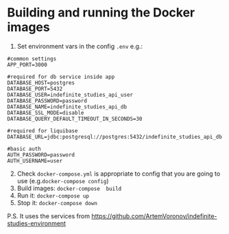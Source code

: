 # Building and running the Docker images
1. Set environment vars in the config `.env` e.g.:
```
#common settings
APP_PORT=3000

#required for db service inside app
DATABASE_HOST=postgres
DATABASE_PORT=5432
DATABASE_USER=indefinite_studies_api_user
DATABASE_PASSWORD=password
DATABASE_NAME=indefinite_studies_api_db
DATABASE_SSL_MODE=disable
DATABASE_QUERY_DEFAULT_TIMEOUT_IN_SECONDS=30

#required for liquibase
DATABASE_URL=jdbc:postgresql://postgres:5432/indefinite_studies_api_db

#basic auth
AUTH_PASSWORD=password
AUTH_USERNAME=user
```
2. Check `docker-compose.yml` is appropriate to config that you are going to use (e.g.`docker-compose config`)
3. Build images: `docker-compose  build`
4. Run it: `docker-compose up`
5. Stop it: `docker-compose down`

P.S. It uses the services from https://github.com/ArtemVoronov/indefinite-studies-environment